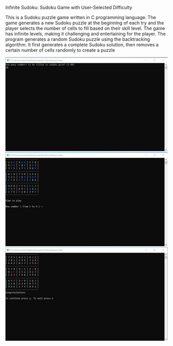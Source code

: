 Infinite Sudoku: Sudoku Game with User-Selected Difficulty

This is a Sudoku puzzle game written in C programming language. The game generates a new Sudoku puzzle at the beginning of each try and the player selects the number of cells to fill based on their skill level. The game has infinite levels, making it challenging and entertaining for the player.
The program generates a random Sudoku puzzle using the backtracking algorithm. It first generates a complete Sudoku solution, then removes a certain number of cells randomly to create a puzzle

![alt text](Sudoku/Images/1.jpg)
![alt text](Sudoku/Images/2.jpg)
![alt text](Sudoku/Images/3.jpg)
